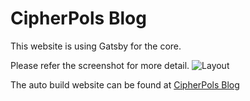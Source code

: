 # CipherPols Blog
This website is using Gatsby for the core.

Please refer the screenshot for more detail.
![Layout](https://github.com/nguyenquangtin/cpblog/blob/master/layout.png)

The auto build website can be found at
[CipherPols Blog](https://cipherpols-blog.netlify.com/)

